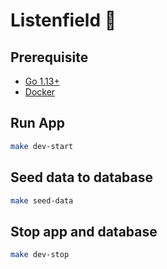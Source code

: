 # Listenfield 🌿

## Prerequisite

- [Go 1.13+](https://golang.org/doc/install)
- [Docker](https://www.docker.com/get-started)


## Run App

```sh
make dev-start
```

## Seed data to database

```sh
make seed-data
```

## Stop app and database

```sh
make dev-stop
```
